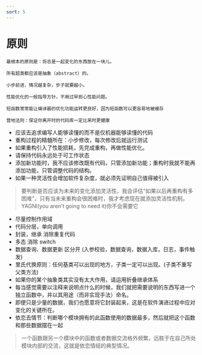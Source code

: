 ```yaml
---
sort: 5
---
```


# 原则


```danger
最根本的原则是：将总是一起变化的东西放在一块儿。

所有超类都应该是抽象（abstract）的。

小步前进，情况越复杂，步子就要越小。

性能优化的一般指导方针，不用过早担心性能问题。

短函数常常能让编译器的优化功能运转更良好，因为短函数可以更容易地被缓存

营地法则：保证你离开时的代码库一定比来时更健康
```

* 应该去追求编写人能够读懂的而不是仅机器能够读懂的代码
* 重构过程的精髓所在：小步修改，每次修改后就运行测试
* 如果重构引入了性能损耗，先完成重构，再做性能优化。
* 请保持代码永远处于可工作状态
* 添加新功能时，我不应该修改既有代码，只管添加新功能；重构时我就不能再添加功能，只管调整代码的结构。
* 如果一种灵活性会增加软件复杂度，就必须先证明自己值得被引入
> 要判断是否应该为未来的变化添加灵活性，我会评估“如果以后再重构有多困难”，只有当未来重构会很困难时，我才考虑现在就添加灵活性机制。
> YAGNI(you arenʼt going to need it)你不会需要它
* 尽量控制作用域
* 代码分层，单向调用
* 封装，继承 消除重复代码
* 多态 消除 switch
* 数据查询、数据更新 区分开 (入参校验，数据查询，数据入库，日志，事件触发)
* 里氏代换原则：任何基类可以出现的地方，子类一定可以出现。(子类不重写父类方法)
* 如果你的某个抽象类其实没有太大作用，请运用折叠继承体系
* 每当感觉需要以注释来说明点什么的时候，我们就把需要说明的东西写进一个独立函数中，并以其用途（而非实现手法）命名。
* 即便只是少量的数据，我们也愿意将它封装起来，这是在软件演进过程中应对变化的关键所在。
* 依恋去情节：判断哪个模块拥有的此函数使用的数据最多，然后就把这个函数和那些数据摆在一起
> 一个函数跟另一个模块中的函数或者数据交流格外频繁，远胜于在自己所处模块内部的交流，这就是依恋情结的典型情况。

